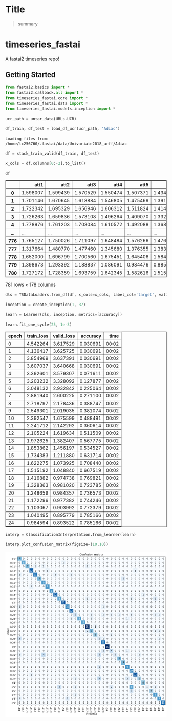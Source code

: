 # Title
> summary


# timeseries_fastai

A fastai2 timeseries repo!

## Getting Started

```python
from fastai2.basics import *
from fastai2.callback.all import *
from timeseries_fastai.core import *
from timeseries_fastai.data import *
from timeseries_fastai.models.inception import *
```

```python
ucr_path = untar_data(URLs.UCR)
```

```python
df_train, df_test = load_df_ucr(ucr_path, 'Adiac')
```

    Loading files from: /home/tc256760/.fastai/data/Univariate2018_arff/Adiac


```python
df = stack_train_valid(df_train, df_test)
```

```python
x_cols = df.columns[0:-2].to_list()
```

```python
df
```




<div>
<style scoped>
    .dataframe tbody tr th:only-of-type {
        vertical-align: middle;
    }

    .dataframe tbody tr th {
        vertical-align: top;
    }

    .dataframe thead th {
        text-align: right;
    }
</style>
<table border="1" class="dataframe">
  <thead>
    <tr style="text-align: right;">
      <th></th>
      <th>att1</th>
      <th>att2</th>
      <th>att3</th>
      <th>att4</th>
      <th>att5</th>
      <th>att6</th>
      <th>att7</th>
      <th>att8</th>
      <th>att9</th>
      <th>att10</th>
      <th>...</th>
      <th>att169</th>
      <th>att170</th>
      <th>att171</th>
      <th>att172</th>
      <th>att173</th>
      <th>att174</th>
      <th>att175</th>
      <th>att176</th>
      <th>target</th>
      <th>valid_col</th>
    </tr>
  </thead>
  <tbody>
    <tr>
      <th>0</th>
      <td>1.598007</td>
      <td>1.599439</td>
      <td>1.570529</td>
      <td>1.550474</td>
      <td>1.507371</td>
      <td>1.434341</td>
      <td>1.368986</td>
      <td>1.305294</td>
      <td>1.210305</td>
      <td>1.116653</td>
      <td>...</td>
      <td>1.217175</td>
      <td>1.312530</td>
      <td>1.402920</td>
      <td>1.481043</td>
      <td>1.521012</td>
      <td>1.564154</td>
      <td>1.570855</td>
      <td>1.592890</td>
      <td>b'22'</td>
      <td>False</td>
    </tr>
    <tr>
      <th>1</th>
      <td>1.701146</td>
      <td>1.670645</td>
      <td>1.618884</td>
      <td>1.546805</td>
      <td>1.475469</td>
      <td>1.391209</td>
      <td>1.305882</td>
      <td>1.237313</td>
      <td>1.153414</td>
      <td>1.069690</td>
      <td>...</td>
      <td>1.097360</td>
      <td>1.182578</td>
      <td>1.266291</td>
      <td>1.350571</td>
      <td>1.435160</td>
      <td>1.519737</td>
      <td>1.602518</td>
      <td>1.670190</td>
      <td>b'28'</td>
      <td>False</td>
    </tr>
    <tr>
      <th>2</th>
      <td>1.722342</td>
      <td>1.695329</td>
      <td>1.656946</td>
      <td>1.606312</td>
      <td>1.511824</td>
      <td>1.414148</td>
      <td>1.313688</td>
      <td>1.213234</td>
      <td>1.112978</td>
      <td>1.015081</td>
      <td>...</td>
      <td>1.164750</td>
      <td>1.263924</td>
      <td>1.364303</td>
      <td>1.463511</td>
      <td>1.547307</td>
      <td>1.641809</td>
      <td>1.694973</td>
      <td>1.708488</td>
      <td>b'21'</td>
      <td>False</td>
    </tr>
    <tr>
      <th>3</th>
      <td>1.726263</td>
      <td>1.659836</td>
      <td>1.573108</td>
      <td>1.496264</td>
      <td>1.409070</td>
      <td>1.332443</td>
      <td>1.245742</td>
      <td>1.158882</td>
      <td>1.073361</td>
      <td>0.987165</td>
      <td>...</td>
      <td>1.199608</td>
      <td>1.275380</td>
      <td>1.362258</td>
      <td>1.448567</td>
      <td>1.535131</td>
      <td>1.622158</td>
      <td>1.707838</td>
      <td>1.739027</td>
      <td>b'15'</td>
      <td>False</td>
    </tr>
    <tr>
      <th>4</th>
      <td>1.778976</td>
      <td>1.761203</td>
      <td>1.703084</td>
      <td>1.610572</td>
      <td>1.492088</td>
      <td>1.368654</td>
      <td>1.244761</td>
      <td>1.120900</td>
      <td>1.010762</td>
      <td>0.900168</td>
      <td>...</td>
      <td>1.285657</td>
      <td>1.408878</td>
      <td>1.507983</td>
      <td>1.623643</td>
      <td>1.713606</td>
      <td>1.766389</td>
      <td>1.783633</td>
      <td>1.758625</td>
      <td>b'2'</td>
      <td>False</td>
    </tr>
    <tr>
      <th>...</th>
      <td>...</td>
      <td>...</td>
      <td>...</td>
      <td>...</td>
      <td>...</td>
      <td>...</td>
      <td>...</td>
      <td>...</td>
      <td>...</td>
      <td>...</td>
      <td>...</td>
      <td>...</td>
      <td>...</td>
      <td>...</td>
      <td>...</td>
      <td>...</td>
      <td>...</td>
      <td>...</td>
      <td>...</td>
      <td>...</td>
      <td>...</td>
    </tr>
    <tr>
      <th>776</th>
      <td>1.765127</td>
      <td>1.750026</td>
      <td>1.711097</td>
      <td>1.648484</td>
      <td>1.576266</td>
      <td>1.476857</td>
      <td>1.375652</td>
      <td>1.287533</td>
      <td>1.186471</td>
      <td>1.086855</td>
      <td>...</td>
      <td>1.192923</td>
      <td>1.291224</td>
      <td>1.391377</td>
      <td>1.490076</td>
      <td>1.589615</td>
      <td>1.661466</td>
      <td>1.711183</td>
      <td>1.750479</td>
      <td>b'25'</td>
      <td>True</td>
    </tr>
    <tr>
      <th>777</th>
      <td>1.317664</td>
      <td>1.480770</td>
      <td>1.477460</td>
      <td>1.345680</td>
      <td>1.376355</td>
      <td>1.383122</td>
      <td>1.262999</td>
      <td>1.154494</td>
      <td>1.057933</td>
      <td>0.973615</td>
      <td>...</td>
      <td>1.038177</td>
      <td>0.963510</td>
      <td>1.052633</td>
      <td>1.149836</td>
      <td>1.111965</td>
      <td>1.217966</td>
      <td>1.214703</td>
      <td>1.325830</td>
      <td>b'35'</td>
      <td>True</td>
    </tr>
    <tr>
      <th>778</th>
      <td>1.652000</td>
      <td>1.696799</td>
      <td>1.700560</td>
      <td>1.675451</td>
      <td>1.645406</td>
      <td>1.584621</td>
      <td>1.568612</td>
      <td>1.477382</td>
      <td>1.376073</td>
      <td>1.345743</td>
      <td>...</td>
      <td>1.135803</td>
      <td>1.190241</td>
      <td>1.293052</td>
      <td>1.369039</td>
      <td>1.435152</td>
      <td>1.499251</td>
      <td>1.555716</td>
      <td>1.620383</td>
      <td>b'5'</td>
      <td>True</td>
    </tr>
    <tr>
      <th>779</th>
      <td>1.398673</td>
      <td>1.293392</td>
      <td>1.188837</td>
      <td>1.086091</td>
      <td>0.984476</td>
      <td>0.885808</td>
      <td>0.789724</td>
      <td>0.696206</td>
      <td>0.605575</td>
      <td>0.518136</td>
      <td>...</td>
      <td>1.618150</td>
      <td>1.679640</td>
      <td>1.713751</td>
      <td>1.703014</td>
      <td>1.694377</td>
      <td>1.636338</td>
      <td>1.562648</td>
      <td>1.460544</td>
      <td>b'36'</td>
      <td>True</td>
    </tr>
    <tr>
      <th>780</th>
      <td>1.727172</td>
      <td>1.728359</td>
      <td>1.693759</td>
      <td>1.642345</td>
      <td>1.582616</td>
      <td>1.515496</td>
      <td>1.403261</td>
      <td>1.287341</td>
      <td>1.168944</td>
      <td>1.048659</td>
      <td>...</td>
      <td>1.097731</td>
      <td>1.218005</td>
      <td>1.336483</td>
      <td>1.451600</td>
      <td>1.554501</td>
      <td>1.627295</td>
      <td>1.675343</td>
      <td>1.698931</td>
      <td>b'10'</td>
      <td>True</td>
    </tr>
  </tbody>
</table>
<p>781 rows × 178 columns</p>
</div>



```python
dls = TSDataLoaders.from_df(df, x_cols=x_cols, label_col='target', valid_col='valid_col')
```

```python
inception = create_inception(1, 37)
```

```python
learn = Learner(dls, inception, metrics=[accuracy])
```

```python
learn.fit_one_cycle(25, 1e-3)
```


<table border="1" class="dataframe">
  <thead>
    <tr style="text-align: left;">
      <th>epoch</th>
      <th>train_loss</th>
      <th>valid_loss</th>
      <th>accuracy</th>
      <th>time</th>
    </tr>
  </thead>
  <tbody>
    <tr>
      <td>0</td>
      <td>4.542264</td>
      <td>3.617529</td>
      <td>0.030691</td>
      <td>00:02</td>
    </tr>
    <tr>
      <td>1</td>
      <td>4.136417</td>
      <td>3.625725</td>
      <td>0.030691</td>
      <td>00:02</td>
    </tr>
    <tr>
      <td>2</td>
      <td>3.854969</td>
      <td>3.637391</td>
      <td>0.030691</td>
      <td>00:02</td>
    </tr>
    <tr>
      <td>3</td>
      <td>3.607037</td>
      <td>3.640668</td>
      <td>0.030691</td>
      <td>00:02</td>
    </tr>
    <tr>
      <td>4</td>
      <td>3.392601</td>
      <td>3.579307</td>
      <td>0.071611</td>
      <td>00:02</td>
    </tr>
    <tr>
      <td>5</td>
      <td>3.203232</td>
      <td>3.328092</td>
      <td>0.127877</td>
      <td>00:02</td>
    </tr>
    <tr>
      <td>6</td>
      <td>3.048132</td>
      <td>2.932842</td>
      <td>0.225064</td>
      <td>00:02</td>
    </tr>
    <tr>
      <td>7</td>
      <td>2.881940</td>
      <td>2.600225</td>
      <td>0.271100</td>
      <td>00:02</td>
    </tr>
    <tr>
      <td>8</td>
      <td>2.718797</td>
      <td>2.178436</td>
      <td>0.388747</td>
      <td>00:02</td>
    </tr>
    <tr>
      <td>9</td>
      <td>2.549301</td>
      <td>2.019035</td>
      <td>0.381074</td>
      <td>00:02</td>
    </tr>
    <tr>
      <td>10</td>
      <td>2.392547</td>
      <td>1.675599</td>
      <td>0.488491</td>
      <td>00:02</td>
    </tr>
    <tr>
      <td>11</td>
      <td>2.241712</td>
      <td>2.142292</td>
      <td>0.360614</td>
      <td>00:02</td>
    </tr>
    <tr>
      <td>12</td>
      <td>2.105224</td>
      <td>1.619634</td>
      <td>0.511509</td>
      <td>00:02</td>
    </tr>
    <tr>
      <td>13</td>
      <td>1.972625</td>
      <td>1.382407</td>
      <td>0.567775</td>
      <td>00:02</td>
    </tr>
    <tr>
      <td>14</td>
      <td>1.853862</td>
      <td>1.456197</td>
      <td>0.534527</td>
      <td>00:02</td>
    </tr>
    <tr>
      <td>15</td>
      <td>1.734383</td>
      <td>1.211880</td>
      <td>0.631714</td>
      <td>00:02</td>
    </tr>
    <tr>
      <td>16</td>
      <td>1.622275</td>
      <td>1.073925</td>
      <td>0.708440</td>
      <td>00:02</td>
    </tr>
    <tr>
      <td>17</td>
      <td>1.515192</td>
      <td>1.048840</td>
      <td>0.667519</td>
      <td>00:02</td>
    </tr>
    <tr>
      <td>18</td>
      <td>1.416882</td>
      <td>0.974738</td>
      <td>0.769821</td>
      <td>00:02</td>
    </tr>
    <tr>
      <td>19</td>
      <td>1.328363</td>
      <td>0.981020</td>
      <td>0.723785</td>
      <td>00:02</td>
    </tr>
    <tr>
      <td>20</td>
      <td>1.248659</td>
      <td>0.984357</td>
      <td>0.736573</td>
      <td>00:02</td>
    </tr>
    <tr>
      <td>21</td>
      <td>1.172296</td>
      <td>0.977382</td>
      <td>0.744246</td>
      <td>00:02</td>
    </tr>
    <tr>
      <td>22</td>
      <td>1.103067</td>
      <td>0.903992</td>
      <td>0.772379</td>
      <td>00:02</td>
    </tr>
    <tr>
      <td>23</td>
      <td>1.040495</td>
      <td>0.895779</td>
      <td>0.785166</td>
      <td>00:02</td>
    </tr>
    <tr>
      <td>24</td>
      <td>0.984594</td>
      <td>0.893522</td>
      <td>0.785166</td>
      <td>00:02</td>
    </tr>
  </tbody>
</table>


```python
interp = ClassificationInterpretation.from_learner(learn)
```





```python
interp.plot_confusion_matrix(figsize=(10,10))
```


![png](docs/images/output_14_0.png)

